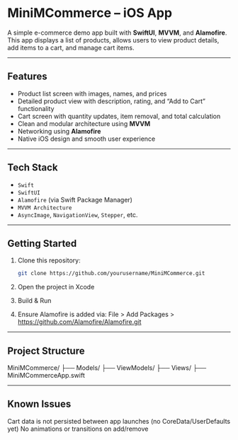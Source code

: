 # MiniMCommerce – iOS App

A simple e-commerce demo app built with **SwiftUI**, **MVVM**, and **Alamofire**. This app displays a list of products, allows users to view product details, add items to a cart, and manage cart items.

---

## Features

- Product list screen with images, names, and prices
- Detailed product view with description, rating, and “Add to Cart” functionality
- Cart screen with quantity updates, item removal, and total calculation
- Clean and modular architecture using **MVVM**
- Networking using **Alamofire**
- Native iOS design and smooth user experience

---

## Tech Stack

- `Swift`
- `SwiftUI`
- `Alamofire` (via Swift Package Manager)
- `MVVM Architecture`
- `AsyncImage`, `NavigationView`, `Stepper`, etc.

---

## Getting Started

1. Clone this repository:
   ```bash
   git clone https://github.com/yourusername/MiniMCommerce.git
   
2. Open the project in Xcode

3. Build & Run

4. Ensure Alamofire is added via:
   File > Add Packages > https://github.com/Alamofire/Alamofire.git

---

## Project Structure

MiniMCommerce/
├── Models/
├── ViewModels/
├── Views/
├── MiniMCommerceApp.swift

---

## Known Issues

Cart data is not persisted between app launches (no CoreData/UserDefaults yet)
No animations or transitions on add/remove


